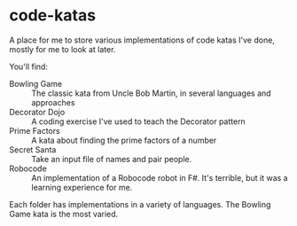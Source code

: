code-katas
=========

A place for me to store various implementations of code katas I've done, mostly for me to look at later.

You'll find:

<dl>
<dt>Bowling Game
<dd>The classic kata from Uncle Bob Martin, in several languages and approaches
<dt>Decorator Dojo
<dd>A coding exercise I've used to teach the Decorator pattern
<dt>Prime Factors
<dd>A kata about finding the prime factors of a number
<dt>Secret Santa
<dd>Take an input file of names and pair people.
<dt>Robocode
<dd>An implementation of a Robocode robot in F#. It's terrible, but it was a learning experience for me.
</dl>

Each folder has implementations in a variety of languages. The Bowling Game kata is the most varied.
